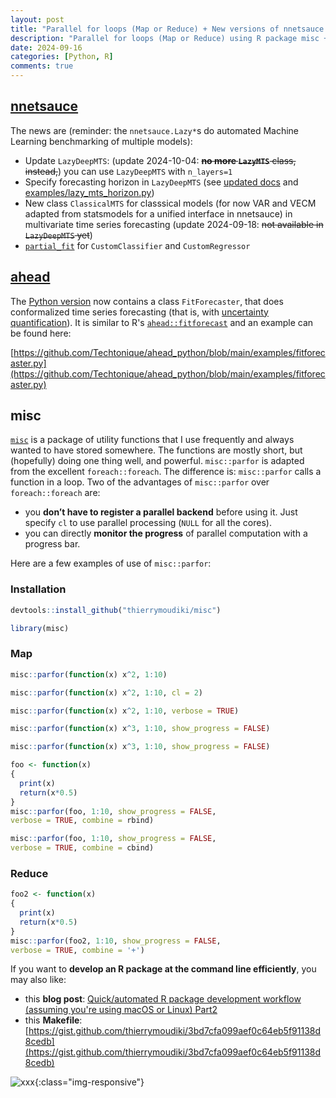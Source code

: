 ```yaml
---
layout: post
title: "Parallel for loops (Map or Reduce) + New versions of nnetsauce and ahead"
description: "Parallel for loops (Map or Reduce) using R package misc + New versions of nnetsauce and ahead"
date: 2024-09-16
categories: [Python, R]
comments: true
---
```


## [nnetsauce](https://github.com/Techtonique/nnetsauce/tree/master)

The news are (reminder: the `nnetsauce.Lazy*`s do automated Machine Learning benchmarking of multiple models): 

- Update `LazyDeepMTS`: (update 2024-10-04: ~~**no more `LazyMTS`** class, instead,~~) you can use `LazyDeepMTS` with `n_layers=1` 
- Specify forecasting horizon in `LazyDeepMTS` (see [updated docs](https://techtonique.github.io/nnetsauce/nnetsauce.html#LazyDeepMTS) and [examples/lazy_mts_horizon.py](https://github.com/Techtonique/nnetsauce/blob/master/examples/lazy_deepmts_horizon.py))
- New class `ClassicalMTS` for classsical models (for now VAR and VECM adapted from statsmodels for a unified interface in nnetsauce) in multivariate time series forecasting (update 2024-09-18: ~~not available in `LazyDeepMTS` yet~~)
- [`partial_fit`](https://scikit-learn.org/stable/modules/generated/sklearn.linear_model.SGDClassifier.html#sklearn.linear_model.SGDClassifier.partial_fit) for `CustomClassifier` and `CustomRegressor`

## [ahead](https://github.com/Techtonique/ahead_python)

The [Python version](https://github.com/Techtonique/ahead_python) now contains a class `FitForecaster`, that does conformalized time series forecasting (that is, with [uncertainty quantification](https://www.researchgate.net/publication/379643443_Conformalized_predictive_simulations_for_univariate_time_series)). It is similar to R's [`ahead::fitforecast`](https://techtonique.github.io/ahead/reference/fitforecast.html) and an example can be found here: 

[https://github.com/Techtonique/ahead_python/blob/main/examples/fitforecaster.py](https://github.com/Techtonique/ahead_python/blob/main/examples/fitforecaster.py)


## misc

[`misc`](https://techtonique.github.io/misc/index.html) is a package of utility functions that I use frequently and always wanted to have stored somewhere. The functions are mostly short, but (hopefully) doing one thing well, and powerful. `misc::parfor` is adapted from the excellent `foreach::foreach`. The difference is: `misc::parfor` calls a function in a loop. Two of the advantages of `misc::parfor` over `foreach::foreach`  are:

- you **don’t have to register a parallel backend** before using it. Just specify `cl` to use parallel processing (`NULL` for all the cores).
- you can directly **monitor the progress** of parallel computation with a progress bar.

Here are a few examples of use of `misc::parfor`:

### Installation

```R
devtools::install_github("thierrymoudiki/misc")
```

```R
library(misc)
```

### Map

```R
misc::parfor(function(x) x^2, 1:10)
```

```R
misc::parfor(function(x) x^2, 1:10, cl = 2)
```

```R
misc::parfor(function(x) x^2, 1:10, verbose = TRUE)
```

```R
misc::parfor(function(x) x^3, 1:10, show_progress = FALSE)
```

```R
misc::parfor(function(x) x^3, 1:10, show_progress = FALSE)
```

```R
foo <- function(x)
{
  print(x)
  return(x*0.5)
}
misc::parfor(foo, 1:10, show_progress = FALSE, 
verbose = TRUE, combine = rbind)
```

```R
misc::parfor(foo, 1:10, show_progress = FALSE, 
verbose = TRUE, combine = cbind)
```

### Reduce

```R
foo2 <- function(x)
{
  print(x)
  return(x*0.5)
}
misc::parfor(foo2, 1:10, show_progress = FALSE, 
verbose = TRUE, combine = '+')
```

If you want to **develop an R package at the command line efficiently**, you may also like:

- this **blog post**: [Quick/automated R package development workflow (assuming you're using macOS or Linux) Part2](https://thierrymoudiki.github.io/blog/2024/08/30/r/makefile-r-pkg2)
- this **Makefile**: [https://gist.github.com/thierrymoudiki/3bd7cfa099aef0c64eb5f91138d8cedb](https://gist.github.com/thierrymoudiki/3bd7cfa099aef0c64eb5f91138d8cedb)

<script src="https://gist.github.com/thierrymoudiki/3bd7cfa099aef0c64eb5f91138d8cedb.js"></script>

![xxx]({{base}}/images/2024-03-04/2024-03-04-image1.png){:class="img-responsive"}  